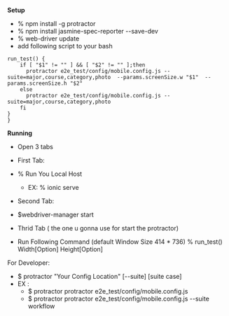 **Setup**
- % npm install -g protractor
- % npm install jasmine-spec-reporter --save-dev
- % web-driver update
- add following script to your bash
```
run_test() { 
	if [ "$1" != "" ] && [ "$2" != "" ];then
	  protractor e2e_test/config/mobile.config.js --suite=major,course,category,photo  --params.screenSize.w "$1"  --params.screenSize.h "$2" 
	else
	  protractor e2e_test/config/mobile.config.js --suite=major,course,category,photo 
	fi
}
}
 ```
**Running**
- Open 3 tabs
- First Tab:
 - % Run You Local Host
 	- EX: % ionic serve
- Second Tab:
 - $webdriver-manager start

- Thrid Tab ( the one u gonna use for start the protractor)
- Run Following Command (default Window Size 414 * 736)
% run_test() Width[Option] Height[Option] 

For Developer:
 - $ protractor "Your Config Location" [--suite] [suite case]
  - EX :
  	- $ protractor protractor e2e_test/config/mobile.config.js
  	- $ protractor protractor e2e_test/config/mobile.config.js --suite workflow  
